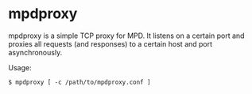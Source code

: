 # mpdproxy

mpdproxy is a simple TCP proxy for MPD. It listens on a certain port and proxies all requests (and responses) to a certain host and port asynchronously.

Usage:
```
$ mpdproxy [ -c /path/to/mpdproxy.conf ]
```
